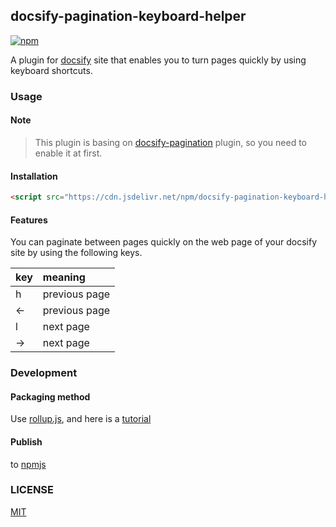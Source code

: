 ## docsify-pagination-keyboard-helper

[![npm](https://img.shields.io/npm/v/docsify-pagination-keyboard-helper)](https://www.npmjs.com/package/docsify-pagination-keyboard-helper)

A plugin for [docsify](https://docsify.js.org/) site that enables you to turn pages quickly by using keyboard shortcuts.

### Usage

#### Note

> This plugin is basing on [docsify-pagination](https://github.com/imyelo/docsify-pagination) plugin, so you need to enable it at first.

#### Installation

```html
<script src="https://cdn.jsdelivr.net/npm/docsify-pagination-keyboard-helper/dist/bundle.js"></script>
```

#### Features

You can paginate between pages quickly on the web page of your docsify site by using the following keys.

|key|meaning|
|:--|:--|
|h|previous page|
|<-|previous page|
|l|next page|
|->|next page|

### Development

#### Packaging method

Use [rollup.js](https://rollupjs.org/guide/en/), and here is a [tutorial](https://www.ruanyifeng.com/blog/2022/05/rollup.html)

#### Publish

to [npmjs](https://www.npmjs.com/)

### LICENSE

[MIT](https://github.com/Brannua/docsify-pagination-keyboard-helper/blob/master/LICENSE)
